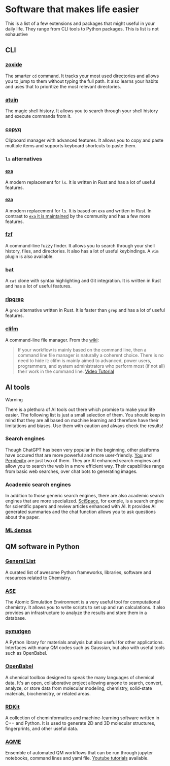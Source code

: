 # Software that makes life easier
This is a list of a few extensions and packages that might useful in your daily life. They range from CLI tools to Python packages. This is list is not exhaustive

## CLI
### [zoxide](https://github.com/ajeetdsouza/zoxide)
The smarter `cd` command. It tracks your most used directories and allows you to jump to them without typing the full path. It also learns your habits and uses that to prioritize the most relevant directories.   
### [atuin](https://github.com/atuinsh/atuin)
The magic shell history. It allows you to search through your shell history and execute commands from it.    
### [copyq](https://hluk.github.io/CopyQ/)
Clipboard manager with advanced features. It allows you to copy and paste multiple items and supports keyboard shortcuts to paste them. 
### `ls` alternatives
#### [exa](https://github.com/ogham/exa)
A modern replacement for `ls`. It is written in Rust and has a lot of useful features.
#### [eza](https://github.com/eza-community/)
A modern replacement for `ls`. It is based on `exa` and written in Rust. In contrast to [`exa` it is maintained](https://github.com/ogham/exa/issues/1243) by the community and has a few more features.

### [fzf](https://github.com/junegunn/fzf)
A command-line fuzzy finder. It allows you to search through your shell history, files, and directories. It also has a lot of useful keybindings. A `vim` plugin is also available.

### [bat](https://github.com/sharkdp/bat)
A `cat` clone with syntax highlighting and Git integration. It is written in Rust and has a lot of useful features.

### [ripgrep](https://github.com/BurntSushi/ripgrep)
A `grep` alternative written in Rust. It is faster than `grep` and has a lot of useful features. 

### [clifm](https://github.com/leo-arch/clifm)
A command-line file manager. From the [wiki](https://github.com/leo-arch/clifm/wiki/Introduction#what-is-clifm):
>If your workflow is mainly based on the command line, then a command line file manager is naturally a coherent choice. There is no need to hide it: clifm is mainly aimed to advanced, power users, programmers, and system administrators who perform most (if not all) their work in the command line.
[Video Tutorial](https://www.youtube.com/watch?v=CJmcisw9F90)


## AI tools
>[!WARNING]  
>There is a plethora of AI tools out there which promise to make your life easier. The following list is just a small selection of them. You should keep in mind that they are all based on machine learning and therefore have their limitations and biases. Use them with caution and always check the results!
### Search engines
Though ChatGPT has been very popular in the beginning, other platforms have occured that are more powerful and more user-friendly. [You](https://you.com/) and [Perplexity](https://perplexity.ai/) are just two of them. They are AI enhanced search engines and allow you to search the web in a more efficient way. Their capabilities range from basic web searches, over chat bots to generating images. 
### Academic search engines
In addition to those generic search engines, there are also academic search engines that are more specialized. [SciSpace](https://typeset.io/), for exmple, is a search engine for scientific papers and review articles enhanced with AI. It provides AI generated summaries and the chat function allows you to ask questions about the paper. 
### [ML demos](https://github.com/MilesCranmer/awesome-ml-demos)

## QM software in Python
### [General List](https://github.com/lmmentel/awesome-python-chemistry)
A curated list of awesome Python frameworks, libraries, software and resources related to Chemistry.
### [ASE](https://wiki.fysik.dtu.dk/ase/index.html)
The Atomic Simulation Environment is a very useful tool for computational chemistry. It allows you to write scripts to set up and run calculations. It also provides an infrastructure to analyze the results and store them in a database.
### [pymatgen](https://pymatgen.org/)
A Python library for materials analysis but also useful for other applications. Interfaces with many QM codes such as Gaussian, but also with useful tools such as OpenBabel.
### [OpenBabel](http://openbabel.org/wiki/Main_Page)
A chemical toolbox designed to speak the many languages of chemical data. It's an open, collaborative project allowing anyone to search, convert, analyze, or store data from molecular modeling, chemistry, solid-state materials, biochemistry, or related areas.
### [RDKit](https://www.rdkit.org/)
A collection of cheminformatics and machine-learning software written in C++ and Python. It is used to generate 2D and 3D molecular structures, fingerprints, and other useful data.
### [AQME](https://github.com/jvalegre/aqme)
Ensemble of automated QM workflows that can be run through jupyter notebooks, command lines and yaml file.
[Youtube tutorials](https://www.youtube.com/channel/UCHRqI8N61bYxWV9BjbUI4Xw) available.
